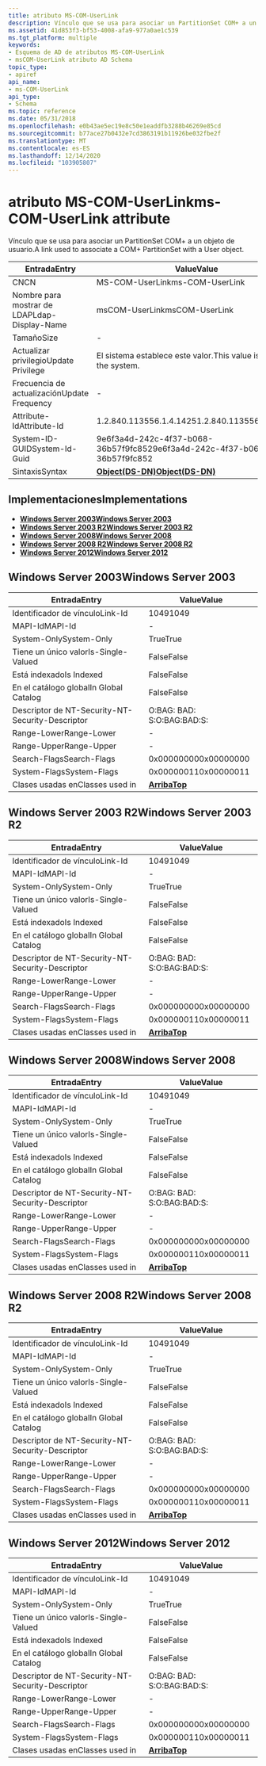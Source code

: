```yaml
---
title: atributo MS-COM-UserLink
description: Vínculo que se usa para asociar un PartitionSet COM+ a un objeto de usuario.
ms.assetid: 41d853f3-bf53-4008-afa9-977a0ae1c539
ms.tgt_platform: multiple
keywords:
- Esquema de AD de atributos MS-COM-UserLink
- msCOM-UserLink atributo AD Schema
topic_type:
- apiref
api_name:
- ms-COM-UserLink
api_type:
- Schema
ms.topic: reference
ms.date: 05/31/2018
ms.openlocfilehash: e0b43ae5ec19e8c50e1eaddfb3288b46269e85cd
ms.sourcegitcommit: b77ace27b0432e7cd3863191b11926be032fbe2f
ms.translationtype: MT
ms.contentlocale: es-ES
ms.lasthandoff: 12/14/2020
ms.locfileid: "103905807"
---
```

# <a name="ms-com-userlink-attribute"></a><span data-ttu-id="9566c-105">atributo MS-COM-UserLink</span><span class="sxs-lookup"><span data-stu-id="9566c-105">ms-COM-UserLink attribute</span></span>

<span data-ttu-id="9566c-106">Vínculo que se usa para asociar un PartitionSet COM+ a un objeto de usuario.</span><span class="sxs-lookup"><span data-stu-id="9566c-106">A link used to associate a COM+ PartitionSet with a User object.</span></span>



| <span data-ttu-id="9566c-107">Entrada</span><span class="sxs-lookup"><span data-stu-id="9566c-107">Entry</span></span> | <span data-ttu-id="9566c-108">Value</span><span class="sxs-lookup"><span data-stu-id="9566c-108">Value</span></span> |
|-------------------|-----------------------------------------|
| <span data-ttu-id="9566c-109">CN</span><span class="sxs-lookup"><span data-stu-id="9566c-109">CN</span></span>                | <span data-ttu-id="9566c-110">MS-COM-UserLink</span><span class="sxs-lookup"><span data-stu-id="9566c-110">ms-COM-UserLink</span></span>                         |
| <span data-ttu-id="9566c-111">Nombre para mostrar de LDAP</span><span class="sxs-lookup"><span data-stu-id="9566c-111">Ldap-Display-Name</span></span> | <span data-ttu-id="9566c-112">msCOM-UserLink</span><span class="sxs-lookup"><span data-stu-id="9566c-112">msCOM-UserLink</span></span>                          |
| <span data-ttu-id="9566c-113">Tamaño</span><span class="sxs-lookup"><span data-stu-id="9566c-113">Size</span></span>              | \-                                      |
| <span data-ttu-id="9566c-114">Actualizar privilegio</span><span class="sxs-lookup"><span data-stu-id="9566c-114">Update Privilege</span></span>  | <span data-ttu-id="9566c-115">El sistema establece este valor.</span><span class="sxs-lookup"><span data-stu-id="9566c-115">This value is set by the system.</span></span>        |
| <span data-ttu-id="9566c-116">Frecuencia de actualización</span><span class="sxs-lookup"><span data-stu-id="9566c-116">Update Frequency</span></span>  | \-                                      |
| <span data-ttu-id="9566c-117">Attribute-Id</span><span class="sxs-lookup"><span data-stu-id="9566c-117">Attribute-Id</span></span>      | <span data-ttu-id="9566c-118">1.2.840.113556.1.4.1425</span><span class="sxs-lookup"><span data-stu-id="9566c-118">1.2.840.113556.1.4.1425</span></span>                 |
| <span data-ttu-id="9566c-119">System-ID-GUID</span><span class="sxs-lookup"><span data-stu-id="9566c-119">System-Id-Guid</span></span>    | <span data-ttu-id="9566c-120">9e6f3a4d-242c-4f37-b068-36b57f9fc852</span><span class="sxs-lookup"><span data-stu-id="9566c-120">9e6f3a4d-242c-4f37-b068-36b57f9fc852</span></span>    |
| <span data-ttu-id="9566c-121">Sintaxis</span><span class="sxs-lookup"><span data-stu-id="9566c-121">Syntax</span></span>            | [<span data-ttu-id="9566c-122">**Object(DS-DN)**</span><span class="sxs-lookup"><span data-stu-id="9566c-122">**Object(DS-DN)**</span></span>](s-object-ds-dn.md) |



## <a name="implementations"></a><span data-ttu-id="9566c-123">Implementaciones</span><span class="sxs-lookup"><span data-stu-id="9566c-123">Implementations</span></span>

-   [<span data-ttu-id="9566c-124">**Windows Server 2003**</span><span class="sxs-lookup"><span data-stu-id="9566c-124">**Windows Server 2003**</span></span>](#windows-server-2003)
-   [<span data-ttu-id="9566c-125">**Windows Server 2003 R2**</span><span class="sxs-lookup"><span data-stu-id="9566c-125">**Windows Server 2003 R2**</span></span>](#windows-server-2003-r2)
-   [<span data-ttu-id="9566c-126">**Windows Server 2008**</span><span class="sxs-lookup"><span data-stu-id="9566c-126">**Windows Server 2008**</span></span>](#windows-server-2008)
-   [<span data-ttu-id="9566c-127">**Windows Server 2008 R2**</span><span class="sxs-lookup"><span data-stu-id="9566c-127">**Windows Server 2008 R2**</span></span>](#windows-server-2008-r2)
-   [<span data-ttu-id="9566c-128">**Windows Server 2012**</span><span class="sxs-lookup"><span data-stu-id="9566c-128">**Windows Server 2012**</span></span>](#windows-server-2012)

## <a name="windows-server-2003"></a><span data-ttu-id="9566c-129">Windows Server 2003</span><span class="sxs-lookup"><span data-stu-id="9566c-129">Windows Server 2003</span></span>



| <span data-ttu-id="9566c-130">Entrada</span><span class="sxs-lookup"><span data-stu-id="9566c-130">Entry</span></span> | <span data-ttu-id="9566c-131">Value</span><span class="sxs-lookup"><span data-stu-id="9566c-131">Value</span></span> |
|------------------------|---------------------------------|
| <span data-ttu-id="9566c-132">Identificador de vínculo</span><span class="sxs-lookup"><span data-stu-id="9566c-132">Link-Id</span></span>                | <span data-ttu-id="9566c-133">1049</span><span class="sxs-lookup"><span data-stu-id="9566c-133">1049</span></span>                            |
| <span data-ttu-id="9566c-134">MAPI-Id</span><span class="sxs-lookup"><span data-stu-id="9566c-134">MAPI-Id</span></span>                | \-                              |
| <span data-ttu-id="9566c-135">System-Only</span><span class="sxs-lookup"><span data-stu-id="9566c-135">System-Only</span></span>            | <span data-ttu-id="9566c-136">True</span><span class="sxs-lookup"><span data-stu-id="9566c-136">True</span></span>                            |
| <span data-ttu-id="9566c-137">Tiene un único valor</span><span class="sxs-lookup"><span data-stu-id="9566c-137">Is-Single-Valued</span></span>       | <span data-ttu-id="9566c-138">False</span><span class="sxs-lookup"><span data-stu-id="9566c-138">False</span></span>                           |
| <span data-ttu-id="9566c-139">Está indexado</span><span class="sxs-lookup"><span data-stu-id="9566c-139">Is Indexed</span></span>             | <span data-ttu-id="9566c-140">False</span><span class="sxs-lookup"><span data-stu-id="9566c-140">False</span></span>                           |
| <span data-ttu-id="9566c-141">En el catálogo global</span><span class="sxs-lookup"><span data-stu-id="9566c-141">In Global Catalog</span></span>      | <span data-ttu-id="9566c-142">False</span><span class="sxs-lookup"><span data-stu-id="9566c-142">False</span></span>                           |
| <span data-ttu-id="9566c-143">Descriptor de NT-Security-</span><span class="sxs-lookup"><span data-stu-id="9566c-143">NT-Security-Descriptor</span></span> | <span data-ttu-id="9566c-144">O:BAG: BAD: S:</span><span class="sxs-lookup"><span data-stu-id="9566c-144">O:BAG:BAD:S:</span></span>                    |
| <span data-ttu-id="9566c-145">Range-Lower</span><span class="sxs-lookup"><span data-stu-id="9566c-145">Range-Lower</span></span>            | \-                              |
| <span data-ttu-id="9566c-146">Range-Upper</span><span class="sxs-lookup"><span data-stu-id="9566c-146">Range-Upper</span></span>            | \-                              |
| <span data-ttu-id="9566c-147">Search-Flags</span><span class="sxs-lookup"><span data-stu-id="9566c-147">Search-Flags</span></span>           | <span data-ttu-id="9566c-148">0x00000000</span><span class="sxs-lookup"><span data-stu-id="9566c-148">0x00000000</span></span>                      |
| <span data-ttu-id="9566c-149">System-Flags</span><span class="sxs-lookup"><span data-stu-id="9566c-149">System-Flags</span></span>           | <span data-ttu-id="9566c-150">0x00000011</span><span class="sxs-lookup"><span data-stu-id="9566c-150">0x00000011</span></span>                      |
| <span data-ttu-id="9566c-151">Clases usadas en</span><span class="sxs-lookup"><span data-stu-id="9566c-151">Classes used in</span></span>        | [<span data-ttu-id="9566c-152">**Arriba**</span><span class="sxs-lookup"><span data-stu-id="9566c-152">**Top**</span></span>](c-top.md)<br/> |



## <a name="windows-server-2003-r2"></a><span data-ttu-id="9566c-153">Windows Server 2003 R2</span><span class="sxs-lookup"><span data-stu-id="9566c-153">Windows Server 2003 R2</span></span>



| <span data-ttu-id="9566c-154">Entrada</span><span class="sxs-lookup"><span data-stu-id="9566c-154">Entry</span></span> | <span data-ttu-id="9566c-155">Value</span><span class="sxs-lookup"><span data-stu-id="9566c-155">Value</span></span> |
|------------------------|---------------------------------|
| <span data-ttu-id="9566c-156">Identificador de vínculo</span><span class="sxs-lookup"><span data-stu-id="9566c-156">Link-Id</span></span>                | <span data-ttu-id="9566c-157">1049</span><span class="sxs-lookup"><span data-stu-id="9566c-157">1049</span></span>                            |
| <span data-ttu-id="9566c-158">MAPI-Id</span><span class="sxs-lookup"><span data-stu-id="9566c-158">MAPI-Id</span></span>                | \-                              |
| <span data-ttu-id="9566c-159">System-Only</span><span class="sxs-lookup"><span data-stu-id="9566c-159">System-Only</span></span>            | <span data-ttu-id="9566c-160">True</span><span class="sxs-lookup"><span data-stu-id="9566c-160">True</span></span>                            |
| <span data-ttu-id="9566c-161">Tiene un único valor</span><span class="sxs-lookup"><span data-stu-id="9566c-161">Is-Single-Valued</span></span>       | <span data-ttu-id="9566c-162">False</span><span class="sxs-lookup"><span data-stu-id="9566c-162">False</span></span>                           |
| <span data-ttu-id="9566c-163">Está indexado</span><span class="sxs-lookup"><span data-stu-id="9566c-163">Is Indexed</span></span>             | <span data-ttu-id="9566c-164">False</span><span class="sxs-lookup"><span data-stu-id="9566c-164">False</span></span>                           |
| <span data-ttu-id="9566c-165">En el catálogo global</span><span class="sxs-lookup"><span data-stu-id="9566c-165">In Global Catalog</span></span>      | <span data-ttu-id="9566c-166">False</span><span class="sxs-lookup"><span data-stu-id="9566c-166">False</span></span>                           |
| <span data-ttu-id="9566c-167">Descriptor de NT-Security-</span><span class="sxs-lookup"><span data-stu-id="9566c-167">NT-Security-Descriptor</span></span> | <span data-ttu-id="9566c-168">O:BAG: BAD: S:</span><span class="sxs-lookup"><span data-stu-id="9566c-168">O:BAG:BAD:S:</span></span>                    |
| <span data-ttu-id="9566c-169">Range-Lower</span><span class="sxs-lookup"><span data-stu-id="9566c-169">Range-Lower</span></span>            | \-                              |
| <span data-ttu-id="9566c-170">Range-Upper</span><span class="sxs-lookup"><span data-stu-id="9566c-170">Range-Upper</span></span>            | \-                              |
| <span data-ttu-id="9566c-171">Search-Flags</span><span class="sxs-lookup"><span data-stu-id="9566c-171">Search-Flags</span></span>           | <span data-ttu-id="9566c-172">0x00000000</span><span class="sxs-lookup"><span data-stu-id="9566c-172">0x00000000</span></span>                      |
| <span data-ttu-id="9566c-173">System-Flags</span><span class="sxs-lookup"><span data-stu-id="9566c-173">System-Flags</span></span>           | <span data-ttu-id="9566c-174">0x00000011</span><span class="sxs-lookup"><span data-stu-id="9566c-174">0x00000011</span></span>                      |
| <span data-ttu-id="9566c-175">Clases usadas en</span><span class="sxs-lookup"><span data-stu-id="9566c-175">Classes used in</span></span>        | [<span data-ttu-id="9566c-176">**Arriba**</span><span class="sxs-lookup"><span data-stu-id="9566c-176">**Top**</span></span>](c-top.md)<br/> |



## <a name="windows-server-2008"></a><span data-ttu-id="9566c-177">Windows Server 2008</span><span class="sxs-lookup"><span data-stu-id="9566c-177">Windows Server 2008</span></span>



| <span data-ttu-id="9566c-178">Entrada</span><span class="sxs-lookup"><span data-stu-id="9566c-178">Entry</span></span> | <span data-ttu-id="9566c-179">Value</span><span class="sxs-lookup"><span data-stu-id="9566c-179">Value</span></span> |
|------------------------|---------------------------------|
| <span data-ttu-id="9566c-180">Identificador de vínculo</span><span class="sxs-lookup"><span data-stu-id="9566c-180">Link-Id</span></span>                | <span data-ttu-id="9566c-181">1049</span><span class="sxs-lookup"><span data-stu-id="9566c-181">1049</span></span>                            |
| <span data-ttu-id="9566c-182">MAPI-Id</span><span class="sxs-lookup"><span data-stu-id="9566c-182">MAPI-Id</span></span>                | \-                              |
| <span data-ttu-id="9566c-183">System-Only</span><span class="sxs-lookup"><span data-stu-id="9566c-183">System-Only</span></span>            | <span data-ttu-id="9566c-184">True</span><span class="sxs-lookup"><span data-stu-id="9566c-184">True</span></span>                            |
| <span data-ttu-id="9566c-185">Tiene un único valor</span><span class="sxs-lookup"><span data-stu-id="9566c-185">Is-Single-Valued</span></span>       | <span data-ttu-id="9566c-186">False</span><span class="sxs-lookup"><span data-stu-id="9566c-186">False</span></span>                           |
| <span data-ttu-id="9566c-187">Está indexado</span><span class="sxs-lookup"><span data-stu-id="9566c-187">Is Indexed</span></span>             | <span data-ttu-id="9566c-188">False</span><span class="sxs-lookup"><span data-stu-id="9566c-188">False</span></span>                           |
| <span data-ttu-id="9566c-189">En el catálogo global</span><span class="sxs-lookup"><span data-stu-id="9566c-189">In Global Catalog</span></span>      | <span data-ttu-id="9566c-190">False</span><span class="sxs-lookup"><span data-stu-id="9566c-190">False</span></span>                           |
| <span data-ttu-id="9566c-191">Descriptor de NT-Security-</span><span class="sxs-lookup"><span data-stu-id="9566c-191">NT-Security-Descriptor</span></span> | <span data-ttu-id="9566c-192">O:BAG: BAD: S:</span><span class="sxs-lookup"><span data-stu-id="9566c-192">O:BAG:BAD:S:</span></span>                    |
| <span data-ttu-id="9566c-193">Range-Lower</span><span class="sxs-lookup"><span data-stu-id="9566c-193">Range-Lower</span></span>            | \-                              |
| <span data-ttu-id="9566c-194">Range-Upper</span><span class="sxs-lookup"><span data-stu-id="9566c-194">Range-Upper</span></span>            | \-                              |
| <span data-ttu-id="9566c-195">Search-Flags</span><span class="sxs-lookup"><span data-stu-id="9566c-195">Search-Flags</span></span>           | <span data-ttu-id="9566c-196">0x00000000</span><span class="sxs-lookup"><span data-stu-id="9566c-196">0x00000000</span></span>                      |
| <span data-ttu-id="9566c-197">System-Flags</span><span class="sxs-lookup"><span data-stu-id="9566c-197">System-Flags</span></span>           | <span data-ttu-id="9566c-198">0x00000011</span><span class="sxs-lookup"><span data-stu-id="9566c-198">0x00000011</span></span>                      |
| <span data-ttu-id="9566c-199">Clases usadas en</span><span class="sxs-lookup"><span data-stu-id="9566c-199">Classes used in</span></span>        | [<span data-ttu-id="9566c-200">**Arriba**</span><span class="sxs-lookup"><span data-stu-id="9566c-200">**Top**</span></span>](c-top.md)<br/> |



## <a name="windows-server-2008-r2"></a><span data-ttu-id="9566c-201">Windows Server 2008 R2</span><span class="sxs-lookup"><span data-stu-id="9566c-201">Windows Server 2008 R2</span></span>



| <span data-ttu-id="9566c-202">Entrada</span><span class="sxs-lookup"><span data-stu-id="9566c-202">Entry</span></span> | <span data-ttu-id="9566c-203">Value</span><span class="sxs-lookup"><span data-stu-id="9566c-203">Value</span></span> |
|------------------------|---------------------------------|
| <span data-ttu-id="9566c-204">Identificador de vínculo</span><span class="sxs-lookup"><span data-stu-id="9566c-204">Link-Id</span></span>                | <span data-ttu-id="9566c-205">1049</span><span class="sxs-lookup"><span data-stu-id="9566c-205">1049</span></span>                            |
| <span data-ttu-id="9566c-206">MAPI-Id</span><span class="sxs-lookup"><span data-stu-id="9566c-206">MAPI-Id</span></span>                | \-                              |
| <span data-ttu-id="9566c-207">System-Only</span><span class="sxs-lookup"><span data-stu-id="9566c-207">System-Only</span></span>            | <span data-ttu-id="9566c-208">True</span><span class="sxs-lookup"><span data-stu-id="9566c-208">True</span></span>                            |
| <span data-ttu-id="9566c-209">Tiene un único valor</span><span class="sxs-lookup"><span data-stu-id="9566c-209">Is-Single-Valued</span></span>       | <span data-ttu-id="9566c-210">False</span><span class="sxs-lookup"><span data-stu-id="9566c-210">False</span></span>                           |
| <span data-ttu-id="9566c-211">Está indexado</span><span class="sxs-lookup"><span data-stu-id="9566c-211">Is Indexed</span></span>             | <span data-ttu-id="9566c-212">False</span><span class="sxs-lookup"><span data-stu-id="9566c-212">False</span></span>                           |
| <span data-ttu-id="9566c-213">En el catálogo global</span><span class="sxs-lookup"><span data-stu-id="9566c-213">In Global Catalog</span></span>      | <span data-ttu-id="9566c-214">False</span><span class="sxs-lookup"><span data-stu-id="9566c-214">False</span></span>                           |
| <span data-ttu-id="9566c-215">Descriptor de NT-Security-</span><span class="sxs-lookup"><span data-stu-id="9566c-215">NT-Security-Descriptor</span></span> | <span data-ttu-id="9566c-216">O:BAG: BAD: S:</span><span class="sxs-lookup"><span data-stu-id="9566c-216">O:BAG:BAD:S:</span></span>                    |
| <span data-ttu-id="9566c-217">Range-Lower</span><span class="sxs-lookup"><span data-stu-id="9566c-217">Range-Lower</span></span>            | \-                              |
| <span data-ttu-id="9566c-218">Range-Upper</span><span class="sxs-lookup"><span data-stu-id="9566c-218">Range-Upper</span></span>            | \-                              |
| <span data-ttu-id="9566c-219">Search-Flags</span><span class="sxs-lookup"><span data-stu-id="9566c-219">Search-Flags</span></span>           | <span data-ttu-id="9566c-220">0x00000000</span><span class="sxs-lookup"><span data-stu-id="9566c-220">0x00000000</span></span>                      |
| <span data-ttu-id="9566c-221">System-Flags</span><span class="sxs-lookup"><span data-stu-id="9566c-221">System-Flags</span></span>           | <span data-ttu-id="9566c-222">0x00000011</span><span class="sxs-lookup"><span data-stu-id="9566c-222">0x00000011</span></span>                      |
| <span data-ttu-id="9566c-223">Clases usadas en</span><span class="sxs-lookup"><span data-stu-id="9566c-223">Classes used in</span></span>        | [<span data-ttu-id="9566c-224">**Arriba**</span><span class="sxs-lookup"><span data-stu-id="9566c-224">**Top**</span></span>](c-top.md)<br/> |



## <a name="windows-server-2012"></a><span data-ttu-id="9566c-225">Windows Server 2012</span><span class="sxs-lookup"><span data-stu-id="9566c-225">Windows Server 2012</span></span>



| <span data-ttu-id="9566c-226">Entrada</span><span class="sxs-lookup"><span data-stu-id="9566c-226">Entry</span></span> | <span data-ttu-id="9566c-227">Value</span><span class="sxs-lookup"><span data-stu-id="9566c-227">Value</span></span> |
|------------------------|---------------------------------|
| <span data-ttu-id="9566c-228">Identificador de vínculo</span><span class="sxs-lookup"><span data-stu-id="9566c-228">Link-Id</span></span>                | <span data-ttu-id="9566c-229">1049</span><span class="sxs-lookup"><span data-stu-id="9566c-229">1049</span></span>                            |
| <span data-ttu-id="9566c-230">MAPI-Id</span><span class="sxs-lookup"><span data-stu-id="9566c-230">MAPI-Id</span></span>                | \-                              |
| <span data-ttu-id="9566c-231">System-Only</span><span class="sxs-lookup"><span data-stu-id="9566c-231">System-Only</span></span>            | <span data-ttu-id="9566c-232">True</span><span class="sxs-lookup"><span data-stu-id="9566c-232">True</span></span>                            |
| <span data-ttu-id="9566c-233">Tiene un único valor</span><span class="sxs-lookup"><span data-stu-id="9566c-233">Is-Single-Valued</span></span>       | <span data-ttu-id="9566c-234">False</span><span class="sxs-lookup"><span data-stu-id="9566c-234">False</span></span>                           |
| <span data-ttu-id="9566c-235">Está indexado</span><span class="sxs-lookup"><span data-stu-id="9566c-235">Is Indexed</span></span>             | <span data-ttu-id="9566c-236">False</span><span class="sxs-lookup"><span data-stu-id="9566c-236">False</span></span>                           |
| <span data-ttu-id="9566c-237">En el catálogo global</span><span class="sxs-lookup"><span data-stu-id="9566c-237">In Global Catalog</span></span>      | <span data-ttu-id="9566c-238">False</span><span class="sxs-lookup"><span data-stu-id="9566c-238">False</span></span>                           |
| <span data-ttu-id="9566c-239">Descriptor de NT-Security-</span><span class="sxs-lookup"><span data-stu-id="9566c-239">NT-Security-Descriptor</span></span> | <span data-ttu-id="9566c-240">O:BAG: BAD: S:</span><span class="sxs-lookup"><span data-stu-id="9566c-240">O:BAG:BAD:S:</span></span>                    |
| <span data-ttu-id="9566c-241">Range-Lower</span><span class="sxs-lookup"><span data-stu-id="9566c-241">Range-Lower</span></span>            | \-                              |
| <span data-ttu-id="9566c-242">Range-Upper</span><span class="sxs-lookup"><span data-stu-id="9566c-242">Range-Upper</span></span>            | \-                              |
| <span data-ttu-id="9566c-243">Search-Flags</span><span class="sxs-lookup"><span data-stu-id="9566c-243">Search-Flags</span></span>           | <span data-ttu-id="9566c-244">0x00000000</span><span class="sxs-lookup"><span data-stu-id="9566c-244">0x00000000</span></span>                      |
| <span data-ttu-id="9566c-245">System-Flags</span><span class="sxs-lookup"><span data-stu-id="9566c-245">System-Flags</span></span>           | <span data-ttu-id="9566c-246">0x00000011</span><span class="sxs-lookup"><span data-stu-id="9566c-246">0x00000011</span></span>                      |
| <span data-ttu-id="9566c-247">Clases usadas en</span><span class="sxs-lookup"><span data-stu-id="9566c-247">Classes used in</span></span>        | [<span data-ttu-id="9566c-248">**Arriba**</span><span class="sxs-lookup"><span data-stu-id="9566c-248">**Top**</span></span>](c-top.md)<br/> |



 

 





